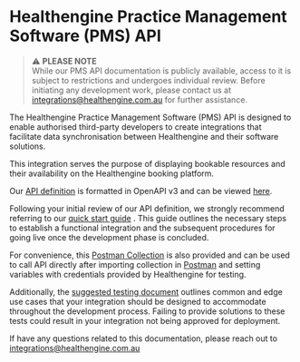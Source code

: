 # Healthengine Practice Management Software (PMS) API

> :warning: **PLEASE NOTE**  
While our PMS API documentation is publicly available, access to it is subject to restrictions and undergoes individual review. Before initiating any development work, please contact us at integrations@healthengine.com.au for further assistance.

The Healthengine Practice Management Software (PMS) API is designed to enable authorised third-party developers to create integrations that facilitate data synchronisation between Healthengine and their software solutions.

This integration serves the purpose of displaying bookable resources and their availability on the Healthengine booking platform.

Our [API definition](openapi.yaml) is formatted in OpenAPI v3 and can be viewed [here](https://healthengineau.github.io/pms-api/).

Following your initial review of our API definition, we strongly recommend referring to our [quick start guide](docs/quick-start-guide.md) . This guide outlines the necessary steps to establish a functional integration and the subsequent procedures for going live once the development phase is concluded.

For convenience, this [Postman Collection](postman_collection.json) is also provided and can be used to call API directly after importing collection in [Postman](https://www.postman.com/downloads/) and setting variables with credentials provided by Healthengine for testing.

Additionally, the [suggested testing document](docs/suggested-testing.md) outlines common and edge use cases that your integration should be designed to accommodate throughout the development process. Failing to provide solutions to these tests could result in your integration not being approved for deployment.

If have any questions related to this documentation, please reach out to integrations@healthengine.com.au